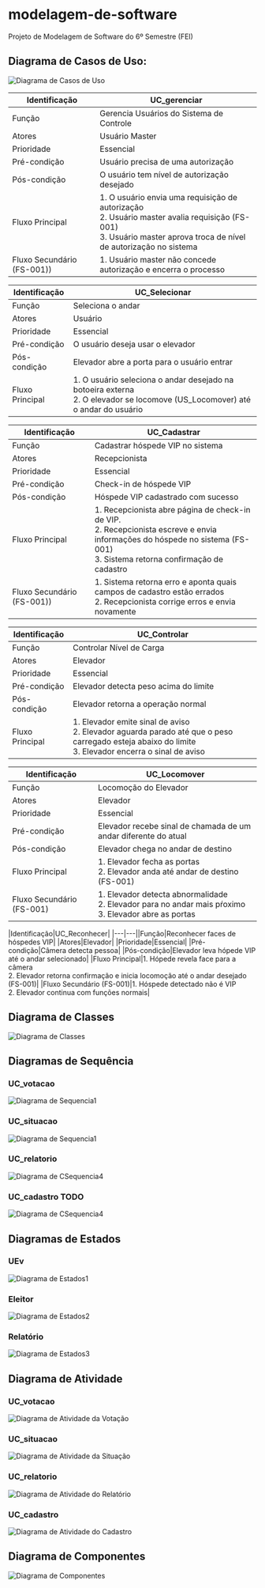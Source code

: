 # modelagem-de-software
Projeto de Modelagem de Software do 6º Semestre (FEI)

## Diagrama de Casos de Uso:
![Diagrama de Casos de Uso](./resources/img/CasosUsoProjeto2.png)

|Identificação|UC_gerenciar|
|---|---|
|Função|Gerencia Usuários do Sistema de Controle|
|Atores| Usuário Master|
|Prioridade|Essencial|
|Pré-condição| Usuário precisa de uma autorização|
|Pós-condição|O usuário tem nível de autorização desejado|
|Fluxo Principal|1. O usuário envia uma requisição de autorização<br>2. Usuário master avalia requisição (FS-001)<br>3. Usuário master aprova troca de nível de autorização no sistema|
|Fluxo Secundário (FS-001))|1. Usuário master não concede autorização e encerra o processo|

|Identificação|UC_Selecionar|
|---|---|
|Função|Seleciona o andar|
|Atores|Usuário|
|Prioridade|Essencial|
|Pré-condição|O usuário deseja usar o elevador|
|Pós-condição|Elevador abre a porta para o usuário entrar|
|Fluxo Principal|1. O usuário seleciona o andar desejado na botoeira externa<br> 2. O elevador se locomove (US_Locomover) até o andar do usuário|

|Identificação|UC_Cadastrar|
|---|---|
|Função|Cadastrar hóspede VIP no sistema|
|Atores|Recepcionista|
|Prioridade|Essencial|
|Pré-condição|Check-in de hóspede VIP|
|Pós-condição|Hóspede VIP cadastrado com sucesso|
|Fluxo Principal|1. Recepcionista abre página de check-in de VIP.<br>2. Recepcionista escreve e envia informações do hóspede no sistema (FS-001)<br>3. Sistema retorna confirmação de cadastro|
|Fluxo Secundário (FS-001))|1. Sistema retorna erro e aponta quais campos de cadastro estão errados<br>2. Recepcionista corrige erros e envia novamente|

|Identificação|UC_Controlar|
|---|---|
|Função|Controlar Nível de Carga|
|Atores|Elevador|
|Prioridade|Essencial|
|Pré-condição|Elevador detecta peso acima do limite|
|Pós-condição|Elevador retorna a operação normal|
|Fluxo Principal|1. Elevador emite sinal de aviso<br>2. Elevador aguarda parado até que o peso carregado esteja abaixo do limite<br>3. Elevador encerra o sinal de aviso|

|Identificação|UC_Locomover|
|---|---|
|Função|Locomoção do Elevador|
|Atores|Elevador|
|Prioridade|Essencial|
|Pré-condição|Elevador recebe sinal de chamada de um andar diferente do atual|
|Pós-condição|Elevador chega no andar de destino|
|Fluxo Principal|1. Elevador fecha as portas<br>2. Elevador anda até andar de destino (FS-001)|
|Fluxo Secundário (FS-001)|1. Elevador detecta abnormalidade<br>2. Elevador para no andar mais pŕoximo<br>3. Elevador abre as portas|

|Identificação|UC_Reconhecer|
|---|---||Função|Reconhecer faces de hóspedes VIP|
|Atores|Elevador|
|Prioridade|Essencial|
|Pré-condição|Câmera detecta pessoa|
|Pós-condição|Elevador leva hópede VIP até o andar selecionado|
|Fluxo Principal|1. Hópede revela face para a câmera<br>2. Elevador retorna confirmação e inicia locomoção até o andar desejado (FS-001)|
|Fluxo Secundário (FS-001)|1. Hóspede detectado não é VIP<br>2. Elevador continua com funções normais|

## Diagrama de Classes
![Diagrama de Classes](./resources/img/DiagramaClasses.png)

## Diagramas de Sequência
### UC_votacao
![Diagrama de Sequencia1](./resources/img/diagrama_sequencia_votacao.png)
### UC_situacao
![Diagrama de Sequencia1](./resources/img/diagrama_sequencia_situacao.png)
### UC_relatorio
![Diagrama de CSequencia4](./resources/img/diagrama_sequencia_relatorio.png)
### UC_cadastro TODO
![Diagrama de CSequencia4](./resources/img/diagrama_sequencia_cadastro.png)

## Diagramas de Estados
### UEv
![Diagrama de Estados1](./resources/img/DiagramaDeEstadosUrna.png)
### Eleitor
![Diagrama de Estados2](./resources/img/DiagramaEstEleitor.png)
### Relatório
![Diagrama de Estados3](./resources/img/DiagramaEstRelatorio.png)

## Diagrama de Atividade
### UC_votacao
![Diagrama de Atividade da Votação](./resources/img/diagramaDeAtividadeVotacao.png)
### UC_situacao
![Diagrama de Atividade da Situação](./resources/img/diagramaDeAtividadeSituacao.png)
### UC_relatorio
![Diagrama de Atividade do Relatório](./resources/img/diagramaDeAtividadeRelatorio.png)
### UC_cadastro
![Diagrama de Atividade do Cadastro](./resources/img/diagramaDeAtividadeCadastro.png)

## Diagrama de Componentes
![Diagrama de Componentes](./resources/img/diagrama_componentes.png)
